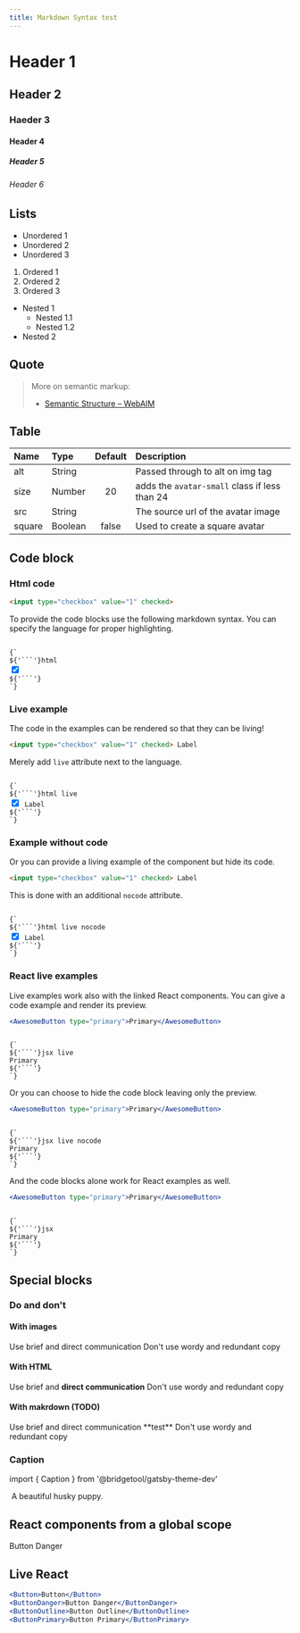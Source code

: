 ```yaml
---
title: Markdown Syntax test
---
```


# Header 1
## Header 2
### Haeder 3
#### Header 4
##### Header 5
###### Header 6

## Lists

- Unordered 1
- Unordered 2
- Unordered 3

1. Ordered 1
1. Ordered 2
1. Ordered 3

- Nested 1
  - Nested 1.1
  - Nested 1.2
- Nested 2

## Quote

> More on semantic markup:
>
> - [Semantic Structure – WebAIM](http://webaim.org/techniques/semanticstructure/)

## Table

| Name | Type | Default | Description |
| :- | :- | :-: | :- |
| alt | String | | Passed through to alt on img tag |
| size | Number | 20 | adds the `avatar-small` class if less than 24 |
| src | String | | The source url of the avatar image |
| square | Boolean | false| Used to create a square avatar |

## Code block

### Html code

```html
<input type="checkbox" value="1" checked>
```

To provide the code blocks use the following markdown syntax. You can specify the language
for proper highlighting.

<code>
{`
${'```'}html
<input type="checkbox" value="1" checked>
${'```'}
`}
</code>

### Live example

The code in the examples can be rendered so that they can be living!

```html live
<input type="checkbox" value="1" checked> Label
```

Merely add `live` attribute next to the language.

<code>
{`
${'```'}html live
<input type="checkbox" value="1" checked> Label
${'```'}
`}
</code>

### Example without code

Or you can provide a living example of the component but hide its code.

```html live nocode
<input type="checkbox" value="1" checked> Label
```

This is done with an additional `nocode` attribute.

<code>
{`
${'```'}html live nocode
<input type="checkbox" value="1" checked> Label
${'```'}
`}
</code>

### React live examples

Live examples work also with the linked React components. You can give a code
example and render its preview.

```jsx live
<AwesomeButton type="primary">Primary</AwesomeButton>
```

<code>
{`
${'```'}jsx live
<AwesomeButton type="primary">Primary</AwesomeButton>
${'```'}
`}
</code>

Or you can choose to hide the code block leaving only the preview.

```jsx live nocode
<AwesomeButton type="primary">Primary</AwesomeButton>
```

<code>
{`
${'```'}jsx live nocode
<AwesomeButton type="primary">Primary</AwesomeButton>
${'```'}
`}
</code>

And the code blocks alone work for React examples as well.


```jsx
<AwesomeButton type="primary">Primary</AwesomeButton>
```

<code>
{`
${'```'}jsx
<AwesomeButton type="primary">Primary</AwesomeButton>
${'```'}
`}
</code>

## Special blocks

### Do and don't

#### With images
<DoDontContainer>
  <Do src="https://user-images.githubusercontent.com/586552/63106528-06de5100-bf51-11e9-8a5e-98583ed74874.png">
    Use brief and direct communication
  </Do>
  <Dont src="https://user-images.githubusercontent.com/586552/63106527-06de5100-bf51-11e9-858c-72de6a5c728a.png">
    Don't use wordy and redundant copy
  </Dont>
</DoDontContainer>

#### With HTML
<DoDontContainer>
  <Do>
    Use brief and <b>direct communication</b>
  </Do>
  <Dont>
    Don't use wordy and redundant copy
  </Dont>
</DoDontContainer>

#### With makrdown (TODO)
<DoDontContainer>
  <Do>
    Use brief and direct communication **test**
  </Do>
  <Dont>
    Don't use wordy and redundant copy
  </Dont>
</DoDontContainer>


### Caption

import { Caption } from '@bridgetool/gatsby-theme-dev'

<img alt="" src="https://s3.us-west-2.amazonaws.com/photos.puppyspot.com/breeds/245/card/500000291_medium.jpg" />
<Caption>A beautiful husky puppy.</Caption>

## React components from a global scope

<ButtonDanger>Button Danger</ButtonDanger>

## Live React

```jsx live
<Button>Button</Button>
<ButtonDanger>Button Danger</ButtonDanger>
<ButtonOutline>Button Outline</ButtonOutline>
<ButtonPrimary>Button Primary</ButtonPrimary>
```